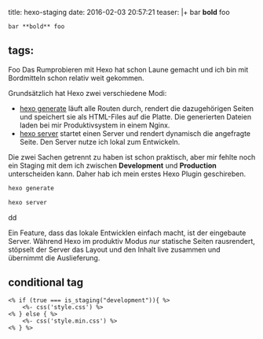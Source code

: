 title: hexo-staging
date: 2016-02-03 20:57:21
teaser: |+
    bar **bold** foo
    
    bar **bold** foo
tags:
---

Foo
Das Rumprobieren mit Hexo hat schon Laune gemacht und ich bin mit Bordmitteln schon relativ weit gekommen.

Grundsätzlich hat Hexo zwei verschiedene Modi:
        
* [hexo generate](https://hexo.io/docs/generating.html) läuft alle Routen durch, rendert die dazugehörigen Seiten und speichert sie als HTML-Files auf die Platte. Die generierten Dateien laden bei mir Produktivsystem in einem Nginx.
* [hexo server](https://hexo.io/docs/server.html) startet einen Server und rendert dynamisch die angefragte Seite. Den Server nutze ich lokal zum Entwickeln.

Die zwei Sachen getrennt zu haben ist schon praktisch, aber mir fehlte noch ein Staging mit dem ich zwischen **Development** und **Production** unterscheiden kann.
Daher hab ich mein erstes Hexo Plugin geschireben.

```bash
hexo generate
```



```bash
hexo server
```

dd


Ein Feature, dass das lokale Entwicklen einfach macht, ist der eingebaute Server.
Während Hexo im produktiv Modus *nur* statische Seiten rausrendert, 
stöpselt der Server das Layout und den Inhalt live zusammen und übernimmt die Auslieferung.

## conditional tag

```ejs
<% if (true === is_staging("development")){ %>
    <%- css('style.css') %>
<% } else { %>        
    <%- css('style.min.css') %>
<% } %>
```

